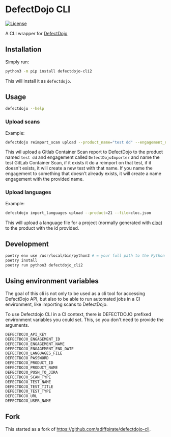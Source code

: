 # DefectDojo CLI

[![License](https://img.shields.io/badge/license-MIT-_red.svg)](https://opensource.org/licenses/MIT)

A CLI wrapper for [DefectDojo](https://github.com/DefectDojo/django-DefectDojo)

## Installation

Simply run:

```sh
python3 -m pip install defectdojo-cli2
```

This will install it as `defectdojo`.

## Usage

```sh
defectdojo --help
```

### Upload scans

Example:

```sh
defectdojo reimport_scan upload --product_name="test dd" --engagement_name="DefectDojoImporter" --scan_type="GitLab Container Scan" --active --verified --test_title="GitLab Container Scan" --file=gl-container-scanning.json
```

This wil upload a Gitlab Container Scan report to DefectDojo to the product named `test dd` and engagement called `DefectDojoImporter` and name the test GitLab Container Scan, if it exists it do a reimport on that test, if it doesn't exists, it will create a new test with that name. If you name the engagement to something that doesn't already exists, it will create a name engagement with the provided name.

### Upload languages

Example:

```sh
defectdojo import_languages upload --product=21 --file=cloc.json
```

This will upload a language file for a project (normally generated with [cloc](https://github.com/AlDanial/cloc)) to the product with the id provided.

## Development

```sh
poetry env use /usr/local/bin/python3 # = your full path to the Python executable.
poetry install
poetry run python3 defectdojo_cli2


```

## Using environment variables

The goal of this cli is not only to be used as a cli tool for accessing DefectDojo API, but also to be able to run automated jobs in a CI environment, like importing scans to DefectDojo.

To use Defectdojo CLI in a CI context, there is DEFECTDOJO prefixed environment variables you could set. This, so you don't need to provide the arguments.

```sh
DEFECTDOJO_API_KEY
DEFECTDOJO_ENGAGEMENT_ID
DEFECTDOJO_ENGAGEMENT_NAME
DEFECTDOJO_ENGAGEMENT_END_DATE
DEFECTDOJO_LANGUAGES_FILE
DEFECTDOJO_PASSWORD
DEFECTDOJO_PRODUCT_ID
DEFECTDOJO_PRODUCT_NAME
DEFECTDOJO_PUSH_TO_JIRA
DEFECTDOJO_SCAN_TYPE
DEFECTDOJO_TEST_NAME
DEFECTDOJO_TEST_TITLE
DEFECTDOJO_TEST_TYPE
DEFECTDOJO_URL
DEFECTDOJO_USER_NAME
```

## Fork

This started as a fork of <https://github.com/adiffpirate/defectdojo-cli>.
